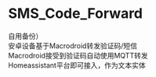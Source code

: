# SMS_Code_Forward
自用备份）  
安卓设备基于Macrodroid转发验证码/短信  
Macrodroid接受到验证码自动使用MQTT转发  
Homeassistant平台即可接入，作为文本实体  
